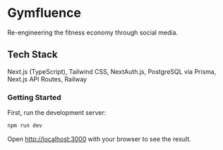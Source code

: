 # Gymfluence

Re-engineering the fitness economy through social media.

## Tech Stack

Next.js (TypeScript), Tailwind CSS, NextAuth.js, PostgreSQL via Prisma, Next.js API Routes, Railway

### Getting Started

First, run the development server:

```bash
npm run dev
```

Open [http://localhost:3000](http://localhost:3000) with your browser to see the result.